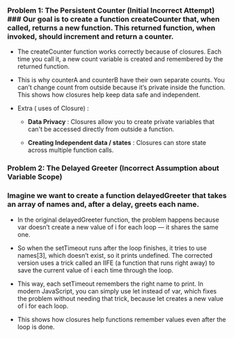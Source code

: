### Problem 1: The Persistent Counter (Initial Incorrect Attempt) ### Our goal is to create a function createCounter that, when called, returns a new function. This returned function, when invoked, should increment and return a counter.

- The createCounter function works correctly because of closures. Each time you call it, a new count variable is created and remembered by the returned function. 

- This is why counterA and counterB have their own separate counts. You can’t change count from outside because it’s private inside the function. This shows how closures help keep data safe and independent.

- Extra ( uses of Closure) : 
  - **Data Privacy** : Closures allow you to create private variables that can't be accessed directly from outside a function.

  - **Creating Independent data / states** : Closures can store state across multiple function calls.


### Problem 2: The Delayed Greeter (Incorrect Assumption about Variable Scope) 
### Imagine we want to create a function delayedGreeter that takes an array of names and, after a delay, greets each name. 

- In the original delayedGreeter function, the problem happens because var doesn’t create a new value of i for each loop — it shares the same one. 

- So when the setTimeout runs after the loop finishes, it tries to use names[3], which doesn’t exist, so it prints undefined. The corrected version uses a trick called an IIFE (a function that runs right away) to save the current value of i each time through the loop. 

- This way, each setTimeout remembers the right name to print. In modern JavaScript, you can simply use let instead of var, which fixes the problem without needing that trick, because let creates a new value of i for each loop. 

- This shows how closures help functions remember values even after the loop is done.
